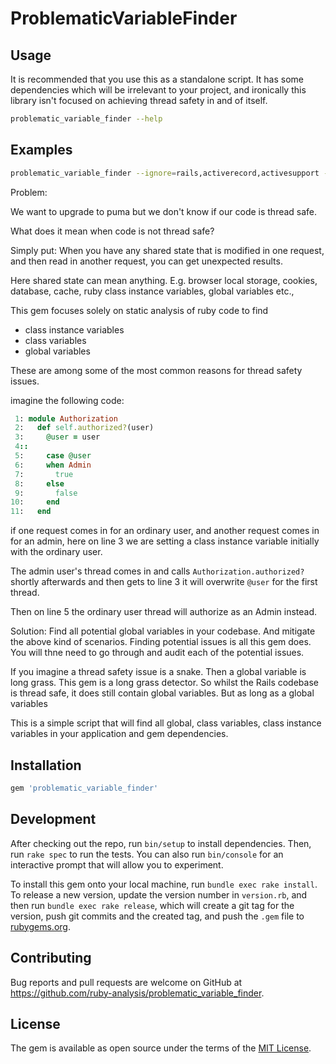 # ProblematicVariableFinder
## Usage

It is recommended that you use this as a standalone script. It has some dependencies
which will be irrelevant to your project, and ironically this library isn't focused
on achieving thread safety in and of itself.

```bash
problematic_variable_finder --help
```



## Examples

```bash
problematic_variable_finder --ignore=rails,activerecord,activesupport --verbose
```


Problem:

We want to upgrade to puma but we don't know if our code is thread safe.

What does it mean when code is not thread safe?

Simply put: When you have any shared  state that is modified in one request, 
and then read in another request, you can get unexpected results.

Here shared state can mean anything. E.g.
browser local storage, cookies, database, cache, ruby class instance variables, global variables etc.,

This gem focuses solely on static analysis of ruby code to find 
* class instance variables
* class variables
* global variables

These are among some of the most common reasons for thread safety issues.

imagine the following code:

```ruby
 1: module Authorization
 2:   def self.authorized?(user)
 3:     @user = user
 4::   
 5:     case @user
 6:     when Admin
 7:       true
 8:     else
 9:       false
10:     end
11:   end
```


if one request comes in for an ordinary user, and another request comes in for an admin,
here on line 3 we are setting a class instance variable initially with the ordinary user.

The admin user's thread comes in and calls `Authorization.authorized?` shortly afterwards
and then gets to line 3 it will overwrite `@user` for the first thread.

Then on line 5 the ordinary user thread will authorize as an Admin instead.


Solution:
Find all potential global variables in your codebase.
And mitigate the above kind of scenarios.
Finding potential issues is all this gem does.
You will thne need to go through and audit each of the potential issues.

If you imagine a thread safety issue is a snake. Then a global variable is long grass.
This gem is a long grass detector.
So whilst the Rails codebase is thread safe, it does still contain global variables.
But as long as a global variables



This is a simple script that will find all global, class variables, class instance variables in your 
application and gem dependencies.


## Installation

```ruby
gem 'problematic_variable_finder'
```

## Development

After checking out the repo, run `bin/setup` to install dependencies. Then, run `rake spec` to run the tests. You can also run `bin/console` for an interactive prompt that will allow you to experiment.

To install this gem onto your local machine, run `bundle exec rake install`. To release a new version, update the version number in `version.rb`, and then run `bundle exec rake release`, which will create a git tag for the version, push git commits and the created tag, and push the `.gem` file to [rubygems.org](https://rubygems.org).

## Contributing

Bug reports and pull requests are welcome on GitHub at https://github.com/ruby-analysis/problematic_variable_finder.

## License

The gem is available as open source under the terms of the [MIT License](https://opensource.org/licenses/MIT).
